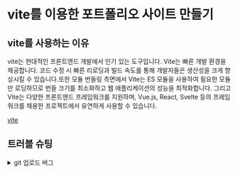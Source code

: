 # vite를 이용한 포트폴리오 사이트 만들기

## vite를 사용하는 이유
vite는 현대적인 프론트엔드 개발에서 인기 있는 도구입니다.
Vite는 빠른 개발 환경을 제공합니다. 코드 수정 시 빠른 리로딩과 빌드 속도를 통해 개발자들은 생산성을 크게 향상시킬 수 있습니다.또한 모듈 번들링 측면에서 Vite는 ES 모듈을 사용하여 필요한 모듈만 로딩하므로 번들 크기를 최소화하고 웹 애플리케이션의 성능을 최적화합니다. 그리고 Vite는 다양한 프론트엔드 프레임워크를 지원하며, Vue.js, React, Svelte 등의 프레임워크를 채용한 프로젝트에서 유연하게 사용할 수 있습니다.

[vite](https://ko.vitejs.dev/)

## 트러블 슈팅
<details>
    <summary>git 업로드 버그</summary>
    -git 업로드 설정 :
    `403` 권한설정 
</details>